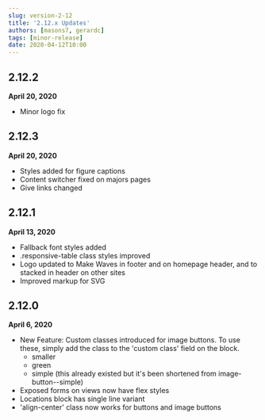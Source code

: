 ```yaml
---
slug: version-2-12
title: '2.12.x Updates'
authors: [masons7, gerardc]
tags: [minor-release]
date: 2020-04-12T10:00
---
```


## 2.12.2
**April 20, 2020**

* Minor logo fix

## 2.12.3
**April 20, 2020**

* Styles added for figure captions
* Content switcher fixed on majors pages
* Give links changed

## 2.12.1
**April 13, 2020**

* Fallback font styles added
* .responsive-table class styles improved
* Logo updated to Make Waves in footer and on homepage header, and to stacked in header on other sites
* Improved markup for SVG

## 2.12.0
**April 6, 2020**

* New Feature: Custom classes introduced for image buttons. To use these, simply add the class to the 'custom class' field on the block.
    * smaller
    * green
    * simple (this already existed but it's been shortened from image-button--simple)
* Exposed forms on views now have flex styles
* Locations block has single line variant
* 'align-center' class now works for buttons and image buttons
